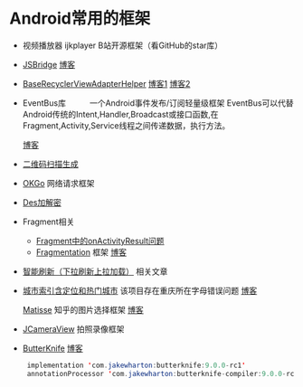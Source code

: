 # Android常用的框架

* 视频播放器		ijkplayer		B站开源框架（看GitHub的star库）

* [JSBridge](https://github.com/lzyzsd/JsBridge)                 [博客](https://blog.csdn.net/qq122627018/article/details/52207600)

* [BaseRecyclerViewAdapterHelper](https://www.jianshu.com/p/b343fcff51b0)   [博客1](https://www.jianshu.com/p/1e20f301272e)   [博客2](https://www.jianshu.com/p/a0376d545a47)

* EventBus库　　　一个Android事件发布/订阅轻量级框架 EventBus可以代替Android传统的Intent,Handler,Broadcast或接口函数,在Fragment,Activity,Service线程之间传递数据，执行方法。

   [博客](https://blog.csdn.net/robert_cysy/article/details/72278266)

* [二维码扫描生成](https://github.com/bingoogolapple/BGAQRCode-Android)      

* [OKGo](https://github.com/jeasonlzy/okhttp-OkGo)        网络请求框架

* [Des加解密](https://blog.csdn.net/zyh_ytvc/article/details/17170025)

* Fragment相关

  * [Fragment中的onActivityResult问题](https://www.cnblogs.com/tangZH/archive/2016/10/04/5930491.html)
  * [Fragmentation](https://github.com/YoKeyword/Fragmentation/wiki/2.-API)   框架 [博客](https://blog.csdn.net/bskfnvjtlyzmv867/article/details/70849322)

* [智能刷新（下拉刷新上拉加载）](https://github.com/scwang90/SmartRefreshLayout)  相关文章

* [城市索引含定位和热门城市](https://github.com/MirZou/CityProject) 该项目存在重庆所在字母错误问题     [博客](https://blog.csdn.net/qq_37840482/article/details/78791428)

   [Matisse](https://github.com/zhihu/Matisse)	知乎的图片选择框架   [博客](https://blog.csdn.net/qiaoshi96_bk/article/details/76164913)

* [JCameraView](https://github.com/CJT2325/CameraView) 拍照录像框架

* [ButterKnife](https://github.com/JakeWharton/butterknife)   [博客](https://blog.csdn.net/u012532631/article/details/77196426)

   ```java
    implementation 'com.jakewharton:butterknife:9.0.0-rc1'
    annotationProcessor 'com.jakewharton:butterknife-compiler:9.0.0-rc1'
   ```

